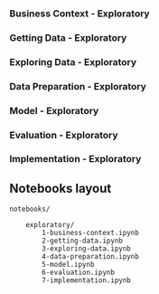 


### Business Context - Exploratory
### Getting Data - Exploratory
### Exploring Data - Exploratory
### Data Preparation - Exploratory
### Model - Exploratory
### Evaluation - Exploratory
### Implementation - Exploratory

## Notebooks layout

    notebooks/

		exploratory/
			1-business-context.ipynb  
			2-getting-data.ipynb      
			3-exploring-data.ipynb    
			4-data-preparation.ipynb  
			5-model.ipynb             
			6-evaluation.ipynb        
			7-implementation.ipynb    